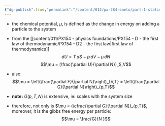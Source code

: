 ```yaml
---
{"dg-publish":true,"permalink":"/content/012/px-284-smeto/part-1-statistical-mechanics/i-chemical-potential/px-284-i1-definition/","noteIcon":"1","created":"2025-08-27T13:15:24.695+01:00","updated":"2025-01-16T15:17:34.000+00:00"}
---
```


- the chemical potential, $\mu$, is defined as  the change in energy on adding a particle to the system
- from the [[content/011/PX154 - physics foundations/PX154 - D - the first law of thermodynamic/PX154 - D2 - the first law\|first law of thermodynamics]]
$$dU = T\,dS - p\,dV - \mu\,dN$$
$$\mu = (\frac{\partial U}{\partial N})_S,V$$
- also:
$$\mu = \left(\frac{\partial F}{\partial N}\right)_{V,T} = \left(\frac{\partial G}{\partial N}\right)_{p,T}$$

- **note:** $G(p, T, N)$ is extensive, ie: scales with the system size
- therefore, not only is $\mu = (\cfrac{\partial G}{\partial N})_{p,T}$, moreover, it is the gibbs free energy per particle:
  $$\mu = \frac{G}{N }$$
